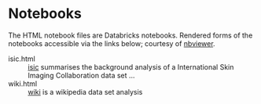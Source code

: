 # Notebooks

The HTML notebook files are Databricks notebooks.  Rendered forms of the notebooks accessible via the links below; courtesy of [nbviewer](https://nbviewer.jupyter.org/).

<dl>
  <dt>isic.html</dt>  
  <dd> <a href="https://nbviewer.jupyter.org/github/greyhypotheses/scala/blob/develop/fundamentals/notebooks/isic.html">isic</a> summarises the background analysis of a International Skin Imaging Collaboration data set ...</dd>

  <dt>wiki.html</dt>
  <dd><a href="https://nbviewer.jupyter.org/github/greyhypotheses/scala/blob/develop/fundamentals/notebooks/wiki.html">wiki</a> is a wikipedia data set analysis</dd>
</dl>
